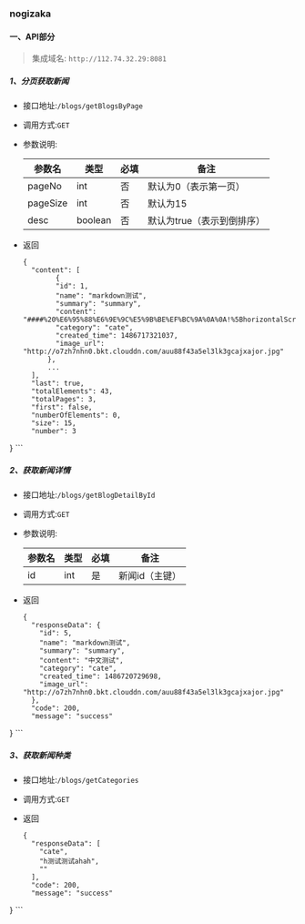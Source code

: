 
### nogizaka

#### 一、API部分

> 集成域名: `http://112.74.32.29:8081`

##### 1、分页获取新闻

- 接口地址:`/blogs/getBlogsByPage`
- 调用方式:`GET`
- 参数说明:

  参数名 | 类型 | 必填 | 备注
  --------- | -------------| --------- | -------------
  pageNo | int | 否 | 默认为0（表示第一页）
  pageSize | int | 否 | 默认为15
  desc | boolean | 否 | 默认为true（表示到倒排序）

- 返回

	```
	{
	  "content": [
	        {
            "id": 1,
            "name": "markdown测试",
            "summary": "summary",
            "content": "####%20%E6%95%88%E6%9E%9C%E5%9B%BE%EF%BC%9A%0A%0A!%5BhorizontalScrollView%5D(http://o7zh7nhn0.bkt.clouddn.com/horizontalScrollMoreLayout.gif)",
            "category": "cate",
            "created_time": 1486717321037,
            "image_url": "http://o7zh7nhn0.bkt.clouddn.com/auu88f43a5el3lk3gcajxajor.jpg"
          },
          ...
	  ],
	  "last": true,
	  "totalElements": 43,
	  "totalPages": 3,
	  "first": false,
	  "numberOfElements": 0,
	  "size": 15,
	  "number": 3
}
	```

##### 2、获取新闻详情

- 接口地址:`/blogs/getBlogDetailById`
- 调用方式:`GET`
- 参数说明:

  参数名 | 类型 | 必填 | 备注
  --------- | -------------| --------- | -------------
  id | int | 是 | 新闻id（主键）

- 返回

	```
	{
	  "responseData": {
	    "id": 5,
	    "name": "markdown测试",
	    "summary": "summary",
	    "content": "中文测试",
	    "category": "cate",
	    "created_time": 1486720729698,
	    "image_url": "http://o7zh7nhn0.bkt.clouddn.com/auu88f43a5el3lk3gcajxajor.jpg"
	  },
	  "code": 200,
	  "message": "success"
}
	```


##### 3、获取新闻种类

- 接口地址:`/blogs/getCategories`
- 调用方式:`GET`
- 返回

	```
	{
	  "responseData": [
	    "cate",
	    "h测试测试ahah",
	    ""
	  ],
	  "code": 200,
	  "message": "success"
}
	```











